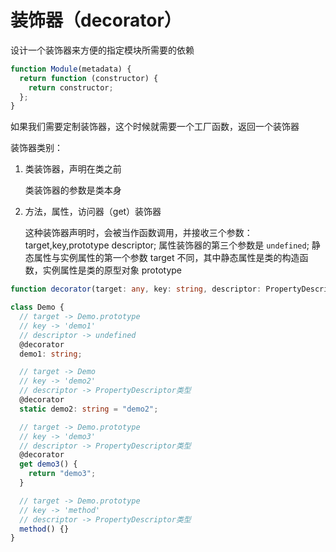 # 装饰器（decorator）

设计一个装饰器来方便的指定模块所需要的依赖

```js
function Module(metadata) {
  return function (constructor) {
    return constructor;
  };
}
```

如果我们需要定制装饰器，这个时候就需要一个工厂函数，返回一个装饰器

装饰器类别：

1. 类装饰器，声明在类之前

   类装饰器的参数是类本身

2. 方法，属性，访问器（get）装饰器

   这种装饰器声明时，会被当作函数调用，并接收三个参数：target,key,prototype descriptor;
   属性装饰器的第三个参数是 `undefined`;
   静态属性与实例属性的第一个参数 target 不同，其中静态属性是类的构造函数，实例属性是类的原型对象 prototype

```ts
function decorator(target: any, key: string, descriptor: PropertyDescriptor) {}

class Demo {
  // target -> Demo.prototype
  // key -> 'demo1'
  // descriptor -> undefined
  @decorator
  demo1: string;

  // target -> Demo
  // key -> 'demo2'
  // descriptor -> PropertyDescriptor类型
  @decorator
  static demo2: string = "demo2";

  // target -> Demo.prototype
  // key -> 'demo3'
  // descriptor -> PropertyDescriptor类型
  @decorator
  get demo3() {
    return "demo3";
  }

  // target -> Demo.prototype
  // key -> 'method'
  // descriptor -> PropertyDescriptor类型
  method() {}
}
```
